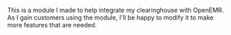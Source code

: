 This is a module I made to help integrate my clearinghouse with OpenEMR. As I gain customers using the module, I'll be happy to modify it to make more features that are needed.
 
